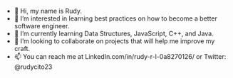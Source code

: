 - 👋 Hi, my name is Rudy.
- 👀 I’m interested in learning best practices on how to become a better software engineer.
- 🌱 I’m currently learning Data Structures, JavaScript, C++, and Java.
- 💞️ I’m looking to collaborate on projects that will help me improve my craft.
- 📫 You can reach me at LinkedIn.com/in/rudy-r-l-0a8270126/ or Twitter: @rudycito23

<!---
rudycito23/rudycito23 is a ✨ special ✨ repository because its `README.md` (this file) appears on your GitHub profile.
You can click the Preview link to take a look at your changes.
--->
